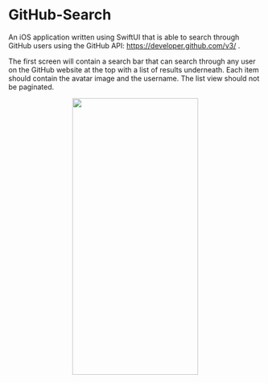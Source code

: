 # GitHub-Search
An iOS application written using SwiftUI that is able to search through GitHub users using the GitHub 
API: https://developer.github.com/v3/ .

The first screen will contain a search bar that can search through any user on the GitHub website
at the top with a list of results underneath. Each item should contain the avatar image and the username. 
The list view should not be paginated.

<p align="center">
<img src="https://github.com/ra1028/SwiftUI-Combine/blob/master/assets/sample.png" height="550" width="250">
</p>
